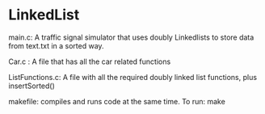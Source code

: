 # LinkedList

main.c: A traffic signal simulator that uses doubly Linkedlists to store data from text.txt in a sorted way. 

Car.c : A file that has all the car related functions

ListFunctions.c: A file with all the required doubly linked list functions, plus insertSorted()

makefile: compiles and runs code at the same time.
To run:
make
